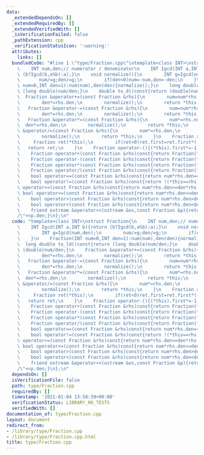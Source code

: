 ```yaml
---
data:
  _extendedDependsOn: []
  _extendedRequiredBy: []
  _extendedVerifiedWith: []
  _isVerificationFailed: false
  _pathExtension: cpp
  _verificationStatusIcon: ':warning:'
  attributes:
    links: []
  bundledCode: "#line 1 \"type/Fraction.cpp\"\ntemplate<class INT>\nstruct Fraction{\n\
    \    INT num,den;// numerator / denominator\n    INT Igcd(INT a,INT b){return\
    \ (b?Igcd(b,a%b):a);}\n    void normalize(){\n        INT g=Igcd(num,den);\n \
    \       num/=g;den/=g;\n        if(den<0)num=-num,den=-den;\n    }\n    Fraction(INT\
    \ num=0,INT den=1):num(num),den(den){normalize();}\n    long double to_ld()const{return\
    \ (long double)num/den;}\n    double to_d()const{return (double)num/den;}\n  \
    \  Fraction &operator+=(const Fraction &rhs){\n        num=num*rhs.den+rhs.num*den;\n\
    \        den*=rhs.den;\n        normalize();\n        return *this;\n    }\n \
    \   Fraction &operator-=(const Fraction &rhs){\n        num=num*rhs.den-rhs.num*den;\n\
    \        den*=rhs.den;\n        normalize();\n        return *this;\n    }\n \
    \   Fraction &operator*=(const Fraction &rhs){\n        num*=rhs.num;\n      \
    \  den*=rhs.den;\n        normalize();\n        return *this;\n    }\n    Fraction\
    \ &operator/=(const Fraction &rhs){\n        num*=rhs.den;\n        den*=rhs.num;\n\
    \        normalize();\n        return *this;\n    }\n    Fraction abs(){\n   \
    \     Fraction ret(*this);\n        if(ret<0)ret.first=ret.first*(-1);\n     \
    \   return ret;\n    }\n    Fraction operator-(){(*this).first*=-1;return *this;}\n\
    \    Fraction operator+(const Fraction &rhs)const{return Fraction(*this)+=rhs;}\n\
    \    Fraction operator-(const Fraction &rhs)const{return Fraction(*this)-=rhs;}\n\
    \    Fraction operator*(const Fraction &rhs)const{return Fraction(*this)*=rhs;}\n\
    \    Fraction operator/(const Fraction &rhs)const{return Fraction(*this)/=rhs;}\n\
    \    bool operator==(const Fraction &rhs)const{return num*rhs.den==den*rhs.num;}\n\
    \    bool operator!=(const Fraction &rhs)const{return !(*this==rhs);}\n    bool\
    \ operator>=(const Fraction &rhs)const{return num*rhs.den>=den*rhs.num;}\n   \
    \ bool operator<=(const Fraction &rhs)const{return num*rhs.den<=den*rhs.num;}\n\
    \    bool operator>(const Fraction &rhs)const{return num*rhs.den>den*rhs.num;}\n\
    \    bool operator<(const Fraction &rhs)const{return num*rhs.den<den*rhs.num;}\n\
    \    friend ostream &operator<<(ostream &os,const Fraction &p){return os<<p.num<<\"\
    /\"<<p.den;}\n};\n"
  code: "template<class INT>\nstruct Fraction{\n    INT num,den;// numerator / denominator\n\
    \    INT Igcd(INT a,INT b){return (b?Igcd(b,a%b):a);}\n    void normalize(){\n\
    \        INT g=Igcd(num,den);\n        num/=g;den/=g;\n        if(den<0)num=-num,den=-den;\n\
    \    }\n    Fraction(INT num=0,INT den=1):num(num),den(den){normalize();}\n  \
    \  long double to_ld()const{return (long double)num/den;}\n    double to_d()const{return\
    \ (double)num/den;}\n    Fraction &operator+=(const Fraction &rhs){\n        num=num*rhs.den+rhs.num*den;\n\
    \        den*=rhs.den;\n        normalize();\n        return *this;\n    }\n \
    \   Fraction &operator-=(const Fraction &rhs){\n        num=num*rhs.den-rhs.num*den;\n\
    \        den*=rhs.den;\n        normalize();\n        return *this;\n    }\n \
    \   Fraction &operator*=(const Fraction &rhs){\n        num*=rhs.num;\n      \
    \  den*=rhs.den;\n        normalize();\n        return *this;\n    }\n    Fraction\
    \ &operator/=(const Fraction &rhs){\n        num*=rhs.den;\n        den*=rhs.num;\n\
    \        normalize();\n        return *this;\n    }\n    Fraction abs(){\n   \
    \     Fraction ret(*this);\n        if(ret<0)ret.first=ret.first*(-1);\n     \
    \   return ret;\n    }\n    Fraction operator-(){(*this).first*=-1;return *this;}\n\
    \    Fraction operator+(const Fraction &rhs)const{return Fraction(*this)+=rhs;}\n\
    \    Fraction operator-(const Fraction &rhs)const{return Fraction(*this)-=rhs;}\n\
    \    Fraction operator*(const Fraction &rhs)const{return Fraction(*this)*=rhs;}\n\
    \    Fraction operator/(const Fraction &rhs)const{return Fraction(*this)/=rhs;}\n\
    \    bool operator==(const Fraction &rhs)const{return num*rhs.den==den*rhs.num;}\n\
    \    bool operator!=(const Fraction &rhs)const{return !(*this==rhs);}\n    bool\
    \ operator>=(const Fraction &rhs)const{return num*rhs.den>=den*rhs.num;}\n   \
    \ bool operator<=(const Fraction &rhs)const{return num*rhs.den<=den*rhs.num;}\n\
    \    bool operator>(const Fraction &rhs)const{return num*rhs.den>den*rhs.num;}\n\
    \    bool operator<(const Fraction &rhs)const{return num*rhs.den<den*rhs.num;}\n\
    \    friend ostream &operator<<(ostream &os,const Fraction &p){return os<<p.num<<\"\
    /\"<<p.den;}\n};\n"
  dependsOn: []
  isVerificationFile: false
  path: type/Fraction.cpp
  requiredBy: []
  timestamp: '2021-01-04 13:58:39+09:00'
  verificationStatus: LIBRARY_NO_TESTS
  verifiedWith: []
documentation_of: type/Fraction.cpp
layout: document
redirect_from:
- /library/type/Fraction.cpp
- /library/type/Fraction.cpp.html
title: type/Fraction.cpp
---
```

